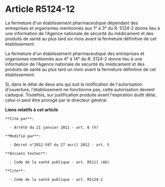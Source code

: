 # Article R5124-12

La fermeture d'un établissement pharmaceutique dépendant des entreprises et organismes mentionnés aux 1° à 3° du R. 5124-2
donne lieu à une information de l'Agence nationale de sécurité du médicament et des produits de santé au plus tard six mois
avant la fermeture définitive de cet établissement. 

La fermeture d'un établissement pharmaceutique des entreprises et organismes mentionnés aux 4° à 14° du R. 5124-2 donne lieu
à une information de l'Agence nationale de sécurité du médicament et des produits de santé au plus tard un mois avant la
fermeture définitive de cet établissement. 

Si, dans le délai de deux ans qui suit la notification de l'autorisation d'ouverture, l'établissement ne fonctionne pas,
cette autorisation devient caduque. Toutefois, sur justification produite avant l'expiration dudit délai, celui-ci peut être
prorogé par le directeur général.

**Liens relatifs à cet article**

	**Cité par**:

	  - Arrêté du 21 janvier 2011 - art. 6 (V)

	**Modifié par**:

	  - Décret n°2012-597 du 27 avril 2012 - art. 5

	**Anciens textes**:

	  - Code de la santé publique - art. R5111 (Ab)

	**Cite**:

	  - Code de la santé publique - art. R5124-2
